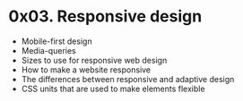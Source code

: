# 0x03. Responsive design

- Mobile-first design
- Media-queries
- Sizes to use for responsive web design
- How to make a website responsive
- The differences between responsive and adaptive design
- CSS units that are used to make elements flexible
